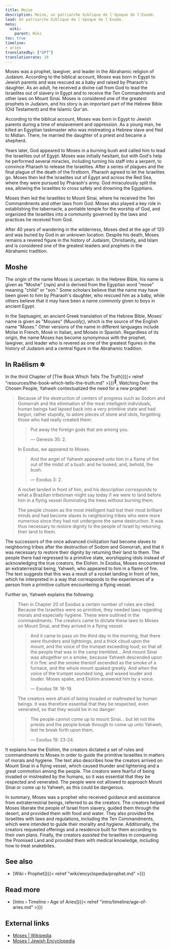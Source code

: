 ```yaml
---
title: Moïse
description: Moïse, un patriarche biblique de l'époque de l'Exode.
lead: Un patriarche biblique de l'époque de l'Exode.
menu:
  wiki:
    parent: Wiki
toc: true
timeline:
- aries
translatedby: ["GPT"]
translationrate: 10
---
```


Moses was a prophet, lawgiver, and leader in the Abrahamic religion of Judaism. According to the biblical account, Moses was born in Egypt to Jewish parents and was rescued as a baby and raised by Pharaoh's daughter. As an adult, he received a divine call from God to lead the Israelites out of slavery in Egypt and to receive the Ten Commandments and other laws on Mount Sinai. Moses is considered one of the greatest prophets in Judaism, and his story is an important part of the Hebrew Bible (Old Testament) and the Islamic Qur'an.

According to the biblical account, Moses was born in Egypt to Jewish parents during a time of enslavement and oppression. As a young man, he killed an Egyptian taskmaster who was mistreating a Hebrew slave and fled to Midian. There, he married the daughter of a priest and became a shepherd.

Years later, God appeared to Moses in a burning bush and called him to lead the Israelites out of Egypt. Moses was initially hesitant, but with God's help he performed several miracles, including turning his staff into a serpent, to convince Pharaoh to release the Israelites. After a series of plagues and the final plague of the death of the firstborn, Pharaoh agreed to let the Israelites go. Moses then led the Israelites out of Egypt and across the Red Sea, where they were pursued by Pharaoh's army. God miraculously split the sea, allowing the Israelites to cross safely and drowning the Egyptians.

Moses then led the Israelites to Mount Sinai, where he received the Ten Commandments and other laws from God. Moses also played a key role in establishing the tabernacle, a portable temple for the worship of God, and organized the Israelites into a community governed by the laws and practices he received from God.

After 40 years of wandering in the wilderness, Moses died at the age of 120 and was buried by God in an unknown location. Despite his death, Moses remains a revered figure in the history of Judaism, Christianity, and Islam and is considered one of the greatest leaders and prophets in the Abrahamic tradition.

## Moshe

The origin of the name Moses is uncertain. In the Hebrew Bible, his name is given as "Moshe" (מֹשֶׁה) and is derived from the Egyptian word "mose" meaning "child" or "son." Some scholars believe that the name may have been given to him by Pharaoh's daughter, who rescued him as a baby, while others believe that it may have been a name commonly given to boys in ancient Egypt.

In the Septuagint, an ancient Greek translation of the Hebrew Bible, Moses' name is given as "Mouses" (Μωυσῆς), which is the source of the English name "Moses." Other versions of the name in different languages include Moïse in French, Mosè in Italian, and Moisés in Spanish. Regardless of its origin, the name Moses has become synonymous with the prophet, lawgiver, and leader who is revered as one of the greatest figures in the history of Judaism and a central figure in the Abrahamic tradition.

## In Raëlism 🔯

In the third Chapter of [The Book Which Tells The Truth]({{< relref "resources/the-book-which-tells-the-truth.md" >}})<sup>📖</sup>, Watching Over the Chosen People, Yahweh contextualized the need for a new prophet:

> Because of the destruction of centers of progress such as Sodom and Gomorrah and the elimination of the most intelligent individuals, human beings had lapsed back into a very primitive state and had begun, rather stupidly, to adore pieces of stone and idols, forgetting those who had really created them:
>
>> Put away the foreign gods that are among you.
>>
>> — Genesis 35: 2.
>
> In Exodus, we appeared to Moses.
>
>> And the angel of Yahweh appeared unto him in a flame of fire out of the midst of a bush: and he looked, and, behold, the bush.
>>
>> — Exodus 3: 2.
>
> A rocket landed in front of him, and his description corresponds to what a Brazilian tribesman might say today if we were to land before him in a flying vessel illuminating the trees without burning them.
>
> The people chosen as the most intelligent had lost their most brilliant minds and had become slaves to neighboring tribes who were more numerous since they had not undergone the same destruction. It was thus necessary to restore dignity to the people of Israel by returning their land to them.

The successors of the once advanced civilization had become slaves to neighboring tribes after the destruction of Sodom and Gomorrah, and that it was necessary to restore their dignity by returning their land to them. The people there had regressed to a primitive state, worshipping idols instead of acknowledging the true creators, the Elohim. In Exodus, Moses encountered an extraterrestrial being, Yahweh, who appeared to him in a flame of fire. The text suggests that this was a result of a rocket landing in front of him, which he interpreted in a way that corresponds to the experiences of a person from a primitive culture encountering a flying vessel.

Further on, Yahweh explains the following:

> Then in Chapter 20 of Exodus a certain number of rules are cited. Because the Israelites were so primitive, they needed laws regarding morals and especially hygiene. These were outlined in the commandments. The creators came to dictate these laws to Moses on Mount Sinai, and they arrived in a flying vessel:
>
>> And it came to pass on the third day in the morning, that there were thunders and lightnings, and a thick cloud upon the mount, and the voice of the trumpet exceeding loud; so that all the people that was in the camp trembled... And mount Sinai was altogether on a smoke, because Yahweh descended upon it in fire: and the smoke thereof ascended as the smoke of a furnace, and the whole mount quaked greatly. And when the voice of the trumpet sounded long, and waxed louder and louder. Moses spake, and Elohim answered him by a voice.
>>
>> — Exodus 19: 16-19.
>
> The creators were afraid of being invaded or maltreated by human beings. It was therefore essential that they be respected, even venerated, so that they would be in no danger:
>
>> The people cannot come up to mount Sinai... but let not the priests and the people break through to come up unto Yahweh, lest he break forth upon them.
>>
>> — Exodus 19: 23-24.

It explains how the Elohim, the creators dictated a set of rules and commandments to Moses in order to guide the primitive Israelites in matters of morals and hygiene. The text also describes how the creators arrived on Mount Sinai in a flying vessel, which caused thunder and lightening and a great commotion among the people. The creators were fearful of being invaded or mistreated by the humans, so it was essential that they be respected and venerated. The people were not allowed to approach Mount Sinai or come up to Yahweh, as this could be dangerous.

In summary, Moses was a prophet who received guidance and assistance from extraterrestrial beings, referred to as the creators. The creators helped Moses liberate the people of Israel from slavery, guided them through the desert, and provided them with food and water. They also provided the Israelites with laws and regulations, including the Ten Commandments, which were intended to guide their morality and hygiene. Additionally, the creators requested offerings and a residence built for them according to their own plans. Finally, the creators assisted the Israelites in conquering the Promised Land and provided them with medical knowledge, including how to treat snakebites.

## See also

- [Wiki › Prophet]({{< relref "wiki/encyclopedia/prophet.md" >}})

## Read more

- [Intro › Timeline › Age of Aries]({{< relref "intro/timeline/age-of-aries.md" >}})

## External links

- [Moses | Wikipedia](https://en.wikipedia.org/wiki/Moses)
- [Moses | Jewish Encyclopedia](https://www.jewishencyclopedia.com/articles/11049-moses)
